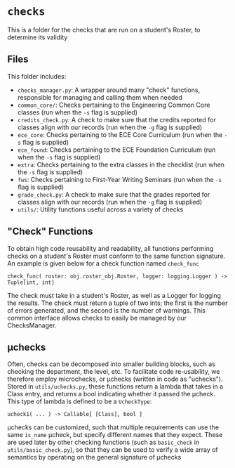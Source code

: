# `checks`

This is a folder for the checks that are run on a student's Roster, to determine its validity

## Files

This folder includes:
 - `checks_manager.py`: A wrapper around many "check" functions, responsible for managing and calling them when needed
 - `common_core/`: Checks pertaining to the Engineering Common Core classes (run when the `-s` flag is supplied)
 - `credits_check.py`: A check to make sure that the credits reported for classes align with our records (run when the `-g` flag is supplied)
 - `ece_core`: Checks pertaining to the ECE Core Curriculum (run when the `-s` flag is supplied)
 - `ece_found`: Checks pertaining to the ECE Foundation Curriculum (run when the `-s` flag is supplied)
 - `extra`: Checks pertaining to the extra classes in the checklist (run when the `-s` flag is supplied)
 - `fws`: Checks pertaining to First-Year Writing Seminars (run when the `-s` flag is supplied)
 - `grade_check.py`: A check to make sure that the grades reported for classes align with our records (run when the `-g` flag is supplied)
 - `utils/`: Utility functions useful across a variety of checks

## "Check" Functions

To obtain high code reusability and readability, all functions performing checks on a student's Roster must conform to the same function signature.
An example is given below for a check function named `check_func`

```
check_func( roster: obj.roster_obj.Roster, logger: logging.Logger ) -> Tuple[int, int]
```

The check must take in a student's Roster, as well as a Logger for logging the results. The check must return
a tuple of two ints; the first is the number of errors generated, and the second is the number of warnings. This
common interface allows checks to easily be managed by our ChecksManager.

## μchecks

Often, checks can be decomposed into smaller building blocks, such as checking the department, the level, etc.
To facilitate code re-usability, we therefore employ microchecks, or μchecks (written in code as "uchecks").
Stored in `utils/uchecks.py`, these functions return a lambda that takes in a Class entry, and returns a bool
indicating whether it passed the μcheck. This type of lambda is defined to be a `UcheckType`:

```
ucheck1( ... ) -> Callable[ [Class], bool ]
```

μchecks can be customized, such that multiple requirements can use the
same `is_name` μcheck, but specify different names that they expect. These are used later by other checking functions
(such as `basic_check` in `utils/basic_check.py`), so that they can be used to verify a wide array of semantics by
operating on the general signature of μchecks